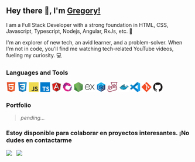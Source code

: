 ## Hey there 👋, I'm [Gregory!](https://github.com/gregoarcenta/)

I am a Full Stack Developer with a strong foundation in HTML, CSS, Javascript, Typescript, Nodejs, Angular, RxJs, etc. 🚀

I'm an explorer of new tech, an avid learner, and a problem-solver. When I'm not in code, you'll find me watching tech-related YouTube videos, fueling my curiosity. 💻

### Languages and Tools

<code><img height="27" src="https://raw.githubusercontent.com/devicons/devicon/55609aa5bd817ff167afce0d965585c92040787a/icons/html5/html5-original.svg" alt="HTML"></code>
<code><img height="27" src="https://raw.githubusercontent.com/devicons/devicon/55609aa5bd817ff167afce0d965585c92040787a/icons/css3/css3-original.svg" alt="CSS"></code>
<code><img height="27" src="https://raw.githubusercontent.com/devicons/devicon/55609aa5bd817ff167afce0d965585c92040787a/icons/javascript/javascript-original.svg" alt="javascript"></code>
<code><img height="27" src="https://raw.githubusercontent.com/devicons/devicon/55609aa5bd817ff167afce0d965585c92040787a/icons/typescript/typescript-original.svg" alt="typescript"></code>
<code><img height="27" src="https://raw.githubusercontent.com/devicons/devicon/55609aa5bd817ff167afce0d965585c92040787a/icons/angularjs/angularjs-original.svg" alt="angular"></code>
<code><img height="27" src="https://raw.githubusercontent.com/gregoarcenta/gregoarcenta/06203858b9e359aa2cee102f2ff8fdb74828047b/assets/rxjs-icon.svg" alt="rxjs"></code>
<code><img height="27" src="https://raw.githubusercontent.com/github/explore/80688e429a7d4ef2fca1e82350fe8e3517d3494d/topics/nodejs/nodejs.png" alt="nodejs"></code>
<code><img height="27" src="https://raw.githubusercontent.com/devicons/devicon/55609aa5bd817ff167afce0d965585c92040787a/icons/express/express-original.svg" alt="express"></code>
<code><img height="27" src="https://raw.githubusercontent.com/devicons/devicon/55609aa5bd817ff167afce0d965585c92040787a/icons/sequelize/sequelize-original.svg" alt="sequelize"></code>
<code><img height="27" src="https://raw.githubusercontent.com/devicons/devicon/55609aa5bd817ff167afce0d965585c92040787a/icons/jest/jest-plain.svg" alt="jest"></code>
<code><img height="27" src="https://raw.githubusercontent.com/devicons/devicon/55609aa5bd817ff167afce0d965585c92040787a/icons/docker/docker-original.svg" alt="docker"></code>
<code><img height="27" src="https://raw.githubusercontent.com/devicons/devicon/55609aa5bd817ff167afce0d965585c92040787a/icons/vscode/vscode-original.svg" alt="vs code"></code>
<code><img height="27" src="https://raw.githubusercontent.com/devicons/devicon/master/icons/git/git-original.svg" alt="git"></code>
<code><img height="27" src="https://raw.githubusercontent.com/devicons/devicon/55609aa5bd817ff167afce0d965585c92040787a/icons/github/github-original.svg" alt="github"></code>

### Portfolio

> _pending..._

### Estoy disponible para colaborar en proyectos interesantes. ¡No dudes en contactarme

[<img src="https://img.icons8.com/color/48/000000/linkedin.png" width="3.5%"/>](https://www.linkedin.com/in/gregoarcenta/) &nbsp; <a href="mailto:gregoarcenta@gmail.com"> <img src="https://img.icons8.com/fluent/48/000000/gmail.png" width="3.5%"/>
